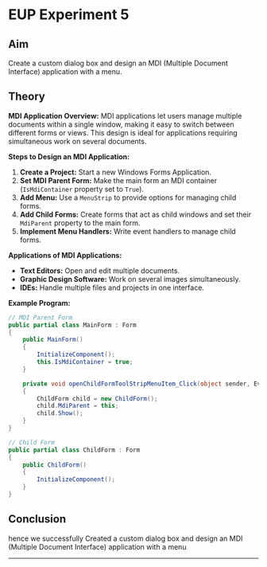 
# EUP Experiment 5

## Aim
Create a custom dialog box and design an MDI (Multiple Document Interface) application with a menu.

## Theory

**MDI Application Overview:**
MDI applications let users manage multiple documents within a single window, making it easy to switch between different forms or views. This design is ideal for applications requiring simultaneous work on several documents.

**Steps to Design an MDI Application:**
1. **Create a Project:** Start a new Windows Forms Application.
2. **Set MDI Parent Form:** Make the main form an MDI container (`IsMdiContainer` property set to `True`).
3. **Add Menu:** Use a `MenuStrip` to provide options for managing child forms.
4. **Add Child Forms:** Create forms that act as child windows and set their `MdiParent` property to the main form.
5. **Implement Menu Handlers:** Write event handlers to manage child forms.

**Applications of MDI Applications:**
- **Text Editors:** Open and edit multiple documents.
- **Graphic Design Software:** Work on several images simultaneously.
- **IDEs:** Handle multiple files and projects in one interface.

**Example Program:**

```csharp
// MDI Parent Form
public partial class MainForm : Form
{
    public MainForm()
    {
        InitializeComponent();
        this.IsMdiContainer = true;
    }

    private void openChildFormToolStripMenuItem_Click(object sender, EventArgs e)
    {
        ChildForm child = new ChildForm();
        child.MdiParent = this;
        child.Show();
    }
}

// Child Form
public partial class ChildForm : Form
{
    public ChildForm()
    {
        InitializeComponent();
    }
}
```

## Conclusion
hence we successfully Created a custom dialog box and design an MDI (Multiple Document Interface) application with a menu

---